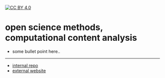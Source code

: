[![CC BY 4.0][cc-by-shield]][cc-by]

[cc-by]: http://creativecommons.org/licenses/by/4.0/
[cc-by-image]: https://i.creativecommons.org/l/by/4.0/88x31.png
[cc-by-shield]: https://img.shields.io/badge/License-CC%20BY%204.0-lightgrey.svg

# open science methods, computational content analysis

- some bullet point here..

---

- [internal repo](https://github.com/nils-holmberg/some-repo/)
- [external website](https://nils-holmberg.github.io/some-repo/)










